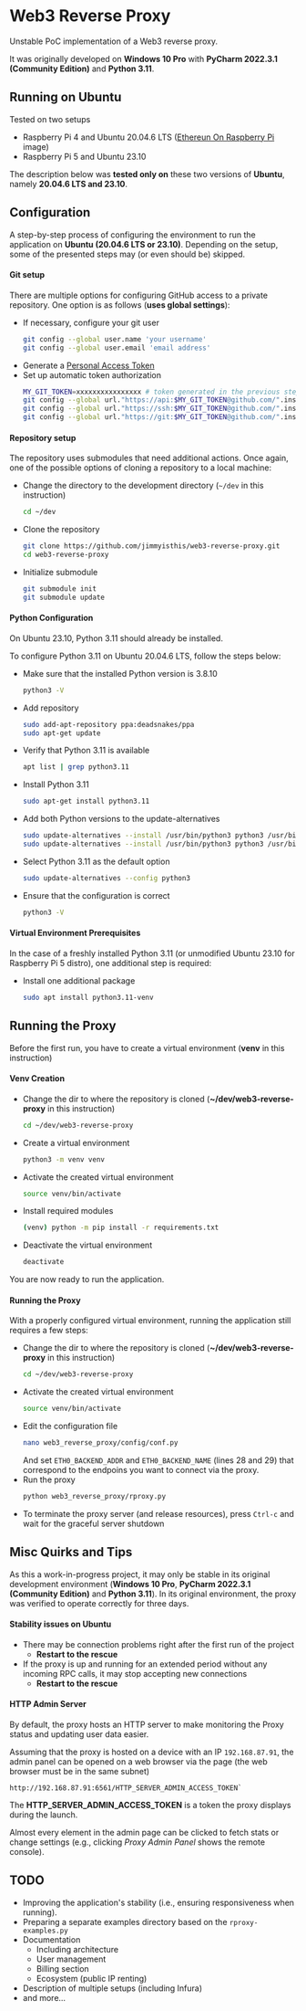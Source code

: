 # Web3 Reverse Proxy
Unstable PoC implementation of a Web3 reverse proxy.

It was originally developed on **Windows 10 Pro** with **PyCharm 2022.3.1 (Community Edition)** and **Python 3.11**.

## Running on Ubuntu
Tested on two setups
- Raspberry Pi 4 and Ubuntu 20.04.6 LTS ([Ethereun On Raspberry Pi](https://github.com/jimmyisthis/Ethereum-On-Raspberry-Pi) image)
- Raspberry Pi 5 and Ubuntu 23.10

The description below was **tested only on** these two versions of **Ubuntu**, namely **20.04.6 LTS and 23.10**.

## Configuration
A step-by-step process of configuring the environment to run the application on **Ubuntu (20.04.6 LTS or 23.10)**. Depending on the setup, some of the presented steps may (or even should be) skipped.

#### Git setup
There are multiple options for configuring GitHub access to a private repository. One option is as follows (**uses global settings**):
- If necessary, configure your git user
  ```bash
  git config --global user.name 'your username'
  git config --global user.email 'email address'
  ```
- Generate a [Personal Access Token](https://docs.github.com/en/authentication/keeping-your-account-and-data-secure/managing-your-personal-access-tokens)
- Set up automatic token authorization
  ```bash
  MY_GIT_TOKEN=xxxxxxxxxxxxxxxx # token generated in the previous step
  git config --global url."https://api:$MY_GIT_TOKEN@github.com/".insteadOf "https://github.com/"
  git config --global url."https://ssh:$MY_GIT_TOKEN@github.com/".insteadOf "ssh://git@github.com/"
  git config --global url."https://git:$MY_GIT_TOKEN@github.com/".insteadOf "git@github.com:"
  ```

#### Repository setup
The repository uses submodules that need additional actions. Once again, one of the possible options of cloning a repository to a local machine:
- Change the directory to the development directory (`~/dev` in this instruction)
  ```bash
  cd ~/dev
  ```
- Clone the repository
  ```bash
  git clone https://github.com/jimmyisthis/web3-reverse-proxy.git
  cd web3-reverse-proxy
  ```
- Initialize submodule
  ```bash
  git submodule init
  git submodule update
  ```

#### Python Configuration
On Ubuntu 23.10, Python 3.11 should already be installed. 

To configure Python 3.11 on Ubuntu 20.04.6 LTS, follow the steps below:
- Make sure that the installed Python version is 3.8.10
  ```bash
  python3 -V
  ```
- Add repository
  ```bash
  sudo add-apt-repository ppa:deadsnakes/ppa
  sudo apt-get update
  ```
- Verify that Python 3.11 is available
  ```bash
  apt list | grep python3.11
  ```
- Install Python 3.11
  ```bash
  sudo apt-get install python3.11
  ```
- Add both Python versions to the update-alternatives
  ```bash
  sudo update-alternatives --install /usr/bin/python3 python3 /usr/bin/python3.8 1
  sudo update-alternatives --install /usr/bin/python3 python3 /usr/bin/python3.11 2
  ```
- Select Python 3.11 as the default option
  ```bash
  sudo update-alternatives --config python3
  ```
- Ensure that the configuration is correct
  ```bash
  python3 -V
  ```

#### Virtual Environment Prerequisites
In the case of a freshly installed Python 3.11 (or unmodified Ubuntu 23.10 for Raspberry Pi 5 distro), one additional step is required:
- Install one additional package
  ```bash
  sudo apt install python3.11-venv
  ```

## Running the Proxy
Before the first run, you have to create a virtual environment (**venv** in this instruction)

#### Venv Creation
- Change the dir to where the repository is cloned (**~/dev/web3-reverse-proxy** in this instruction)
  ```bash
  cd ~/dev/web3-reverse-proxy
  ```
- Create a virtual environment
  ```bash
  python3 -m venv venv
  ```
- Activate the created virtual environment
  ```bash
  source venv/bin/activate
  ```
- Install required modules
  ```bash
  (venv) python -m pip install -r requirements.txt
  ```
- Deactivate the virtual environment
  ```bash
  deactivate
  ```

You are now ready to run the application.

#### Running the Proxy
With a properly configured virtual environment, running the application still requires a few steps:
- Change the dir to where the repository is cloned (**~/dev/web3-reverse-proxy** in this instruction)
  ```bash
  cd ~/dev/web3-reverse-proxy
  ```
- Activate the created virtual environment
  ```bash
  source venv/bin/activate
  ```
- Edit the configuration file
  ```bash
  nano web3_reverse_proxy/config/conf.py
  ```
  And set `ETH0_BACKEND_ADDR` and `ETH0_BACKEND_NAME` (lines 28 and 29) that correspond to the endpoins you want to connect via the proxy.
- Run the proxy
  ```bash
  python web3_reverse_proxy/rproxy.py
  ```
- To terminate the proxy server (and release resources), press `Ctrl-c` and wait for the graceful server shutdown

## Misc Quirks and Tips
As this a work-in-progress project, it may only be stable in its original development environment (**Windows 10 Pro**, **PyCharm 2022.3.1 (Community Edition)** and **Python 3.11**). In its original environment, the proxy was verified to operate correctly for three days. 

#### Stability issues on Ubuntu
- There may be connection problems right after the first run of the project
  - **Restart to the rescue**
- If the proxy is up and running for an extended period without any incoming RPC calls, it may stop accepting new connections
  - **Restart to the rescue**

#### HTTP Admin Server
By default, the proxy hosts an HTTP server to make monitoring the Proxy status and updating user data easier.

Assuming that the proxy is hosted on a device with an IP `192.168.87.91`, the admin panel can be opened on a web browser via the page (the web browser must be in the same subnet)
```
http://192.168.87.91:6561/HTTP_SERVER_ADMIN_ACCESS_TOKEN`
```

The **HTTP_SERVER_ADMIN_ACCESS_TOKEN** is a token the proxy displays during the launch.

Almost every element in the admin page can be clicked to fetch stats or change settings (e.g., clicking *Proxy Admin Panel* shows the remote console).

## TODO
- Improving the application's stability (i.e., ensuring responsiveness when running).
- Preparing a separate examples directory based on the `rproxy-examples.py`
- Documentation
  - Including architecture
  - User management
  - Billing section
  - Ecosystem (public IP renting)
- Description of multiple setups (including Infura)
- and more...

